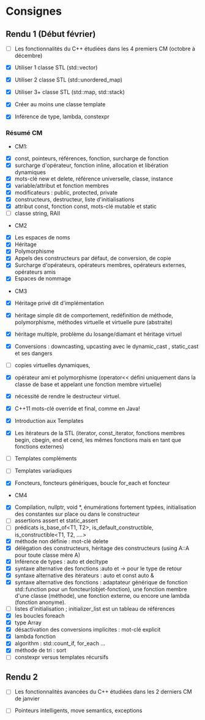 # Consignes


## Rendu 1 (Début février)

- [ ] Les fonctionnalités du C++ étudiées dans les 4 premiers CM (octobre à décembre)

- [X] Utiliser 1 classe STL (std::vector)

- [X] Utiliser 2 classe STL (std::unordered_map)

- [X] Utiliser 3+ classe STL (std::map, std::stack)

- [X] Créer au moins une classe template

- [X] Inférence de type, lambda, constexpr


### Résumé CM

* CM1:
- [X] const, pointeurs, références, fonction, surcharge de fonction
- [X] surcharge d'opérateur, fonction inline, allocation et libération dynamiques
- [X] mots-clé new et delete, référence universelle,  classe, instance
- [X] variable/attribut et fonction membres
- [X] modificateurs : public, protected, private
- [X] constructeurs, destructeur, liste d'initialisations
- [X] attribut const, fonction const, mots-clé mutable et static
- [ ] classe string, RAII

* CM2
- [X] Les espaces de noms
- [X] Héritage
- [X] Polymorphisme
- [X] Appels des constructeurs par défaut, de conversion, de copie
- [X] Surcharge d'opérateurs, opérateurs membres, opérateurs externes, opérateurs amis
- [X] Espaces de nommage

* CM3
- [X] Héritage privé dit d'implémentation
- [X] héritage simple dit de comportement, redéfinition de méthode, polymorphisme, méthodes virtuelle et virtuelle pure (abstraite)
- [X] héritage multiple, problème du losange/diamant et héritage virtuel

- [X] Conversions : downcasting, upcasting avec le dynamic_cast , static_cast et ses dangers
- [ ] copies virtuelles dynamiques,
- [X] opérateur ami et polymorphisme (operator<< défini uniquement dans la classe de base et appelant une fonction membre virtuelle)
- [X] nécessité de rendre le destructeur virtuel.
- [X] C++11 mots-clé override et final, comme en Java!
- [X] Introduction aux Templates
- [X] Les itérateurs de la STL (iterator, const_iterator, fonctions membres begin, cbegin, end et cend, les mêmes fonctions mais en tant que fonctions externes)
- [ ] Templates compléments
- [ ] Templates variadiques
- [X] Foncteurs, foncteurs génériques, boucle for_each et foncteur

* CM4
- [X] Compilation, nullptr, void *, énumérations fortement typées, initialisation des constantes sur place ou dans le constructeur
- [ ] assertions assert et static_assert
- [ ] prédicats is_base_of<T1, T2>, is_default_constructible<T>, is_constructible<T1, T2, ....>
- [X] méthode non définie : mot-clé delete
- [X] délégation des constructeurs, héritage des constructeurs (using A::A pour toute classe mère A)
- [X] Inférence de types : auto et decltype
- [X] syntaxe alternative des fonctions :auto et  -> pour le type de retour
- [X] syntaxe alternative des itérateurs : auto et const auto &
- [X] syntaxe alternative des fonctions : adaptateur générique de fonction std::function pour un foncteur(objet-fonction), une fonction membre d'une classe (méthode), une fonction externe, ou encore une lambda (fonction anonyme).
- [ ] listes d'initialisation ; initializer_list est un tableau de références
- [X] les boucles foreach
- [X] type Array
- [X] désactivation des conversions implicites : mot-clé explicit
- [X] lambda fonction
- [X] algorithm : std::count_if, for_each ...
- [X] méthode de tri : sort
- [ ] constexpr versus templates récursifs

## Rendu 2

- [ ] Les fonctionnalités avancées du C++ étudiées dans les 2 derniers CM de janvier

- [ ] Pointeurs intelligents, move semantics, exceptions
